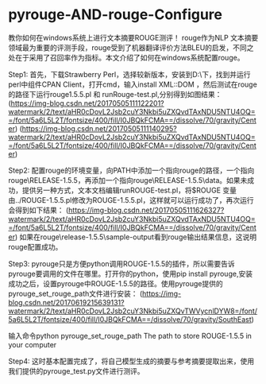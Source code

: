 # pyrouge-AND-rouge-Configure
教你如何在windows系统上进行文本摘要ROUGE测评！
   rouge作为NLP 文本摘要领域最为重要的评测手段，rouge受到了机器翻译评价方法BLEU的启发，不同之处在于采用了召回率作为指标。本文介绍了如何在windows系统配置rouge。
  
  Step1:
首先，下载Strawberry Perl，选择较新版本，安装到D:\下，找到并运行perl中组件CPAN Client，打开cmd，输入install XML::DOM ，然后测试在rouge的路径下运行rouge1.5.5.pl 和 runRouge-test.pl,分别得到如图结果：
   (https://img-blog.csdn.net/20170505111122201?watermark/2/text/aHR0cDovL2Jsb2cuY3Nkbi5uZXQvdTAxNDU5NTU4OQ==/font/5a6L5L2T/fontsize/400/fill/I0JBQkFCMA==/dissolve/70/gravity/Center)
   (https://img-blog.csdn.net/20170505111140295?watermark/2/text/aHR0cDovL2Jsb2cuY3Nkbi5uZXQvdTAxNDU5NTU4OQ==/font/5a6L5L2T/fontsize/400/fill/I0JBQkFCMA==/dissolve/70/gravity/Center)
  
  Step2:
配置rouge的环境变量，向PATH中添加一个指向rouge的路径，一个指向rouge\RELEASE-1.5.5，再添加一个指向rouge\RELEASE-1.5.5\data。如果未成功，提供另一种方式，文本文档编辑runROUGE-test.pl，将$ROUGE 变量由../ROUGE-1.5.5.pl修改为ROUGE-1.5.5.pl，这样就可以运行成功了，再次运行会得到如下结果：
(https://img-blog.csdn.net/20170505111626327?watermark/2/text/aHR0cDovL2Jsb2cuY3Nkbi5uZXQvdTAxNDU5NTU4OQ==/font/5a6L5L2T/fontsize/400/fill/I0JBQkFCMA==/dissolve/70/gravity/Center)
如果在rouge\release-1.5.5\sample-output看到rouge输出结果信息，这说明rouge配置成功。
 
 Step3:
pyrouge只是方便python调用ROUGE-1.5.5的插件，所以需要告诉pyrouge要调用的文件在哪里。打开你的python，使用pip install pyrouge,安装成功之后，设置pyrouge中ROUGE-1.5.5的路径。使用pyrouge提供的pyrouge_set_rouge_path文件进行安装：
(https://img-blog.csdn.net/20170619215639131?watermark/2/text/aHR0cDovL2Jsb2cuY3Nkbi5uZXQvTWVycnlDYW8=/font/5a6L5L2T/fontsize/400/fill/I0JBQkFCMA==/dissolve/70/gravity/SouthEast)

输入命令python pyrouge_set_rouge_path The path to store ROUGE-1.5.5 in your computer 

 Step4:
这时基本配置完成了，将自己模型生成的摘要与参考摘要提取出来，使用我们提供的pyrouge_test.py文件进行测评。

